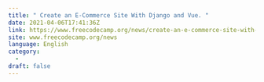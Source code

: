 ```yaml
---
title: " Create an E-Commerce Site With Django and Vue. "
date: 2021-04-06T17:41:36Z
link: https://www.freecodecamp.org/news/create-an-e-commerce-site-with-django-and-vue/?utm_medium=RSS&utm_source=news.12bit.vn
site: www.freecodecamp.org/news
language: English
category:
  -   
draft: false
---
```

